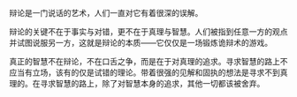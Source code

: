 辩论是一门说话的艺术，人们一直对它有着很深的误解。

辩论的关键不在于事实与对错，更不在于真理与智慧。人们被指到任意一方的观点并试图说服另一方，这就是辩论的本质——它仅仅是一场锻炼诡辩术的游戏。

真正的智慧不在辩论，不在口舌之争，而是在于对真理的追求。寻求智慧的路上不应当有立场，该有的仅是试错的理论。带着很强的见解和固执的想法是寻求不到真理的。在寻求智慧的路上，除了对智慧本身的追求，其他一切都该被舍弃。